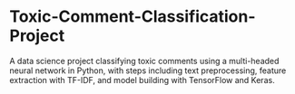 # Toxic-Comment-Classification-Project
A data science project classifying toxic comments using a multi-headed neural network in Python, with steps including text preprocessing, feature extraction with TF-IDF, and model building with TensorFlow and Keras.
